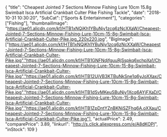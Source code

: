 {
	"title": "Cheapest Jointed 7 Sections Minnow Fishing Lure 10cm 15.8g Swimbait Isca Artificial Crankbait  Culter Pike Fishing Tackle",
	"date": "2018-10-31 10:30:20",
	"SubCat": ["Sports & Entertainment"],
	"categories": ["Fishing"],
	"thumbnailImage": "https://ae01.alicdn.com/kf/HTB1xNQjKh1YBuNjy1zcq6zNcXXaW/Cheapest-Jointed-7-Sections-Minnow-Fishing-Lure-10cm-15-8g-Swimbait-Isca-Artificial-Crankbait-Culter-Pike.jpg_220x220.jpg",
	"BigImage": ["https://ae01.alicdn.com/kf/HTB1xNQjKh1YBuNjy1zcq6zNcXXaW/Cheapest-Jointed-7-Sections-Minnow-Fishing-Lure-10cm-15-8g-Swimbait-Isca-Artificial-Crankbait-Culter-Pike.jpg","https://ae01.alicdn.com/kf/HTB1GNFNdjfguuRjSspkq6xchpXa1/Cheapest-Jointed-7-Sections-Minnow-Fishing-Lure-10cm-15-8g-Swimbait-Isca-Artificial-Crankbait-Culter-Pike.jpg","https://ae01.alicdn.com/kf/HTB12UjVB3KTBuNkSne1q6yJoXXax/Cheapest-Jointed-7-Sections-Minnow-Fishing-Lure-10cm-15-8g-Swimbait-Isca-Artificial-Crankbait-Culter-Pike.jpg","https://ae01.alicdn.com/kf/HTB1dSvMKeuSBuNjy1Xcq6AYjFXaD/Cheapest-Jointed-7-Sections-Minnow-Fishing-Lure-10cm-15-8g-Swimbait-Isca-Artificial-Crankbait-Culter-Pike.jpg","https://ae01.alicdn.com/kf/HTB1ZpDntYZnBKNjSZFhq6A.oXXau/Cheapest-Jointed-7-Sections-Minnow-Fishing-Lure-10cm-15-8g-Swimbait-Isca-Artificial-Crankbait-Culter-Pike.jpg"],
	"actualPrice": 2.49,
	"comparePrice": 3.89,
	"linkurl": "http://s.click.aliexpress.com/e/A8dKOPI",
	"inStock": 109
}
